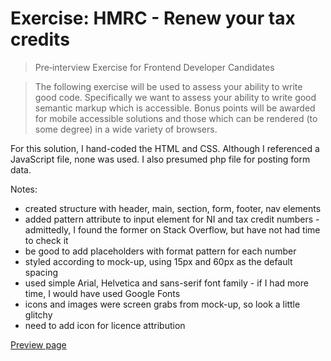 # Exercise: HMRC - Renew your tax credits

>Pre‐interview Exercise for Frontend Developer Candidates

> The following exercise will be used to assess your ability to write good code. Specifically we want to assess your ability to write good semantic markup which is accessible. Bonus points will be awarded for mobile accessible solutions and those which can be rendered (to some
degree) in a wide variety of browsers.

For this solution, I hand-coded the HTML and CSS. Although I referenced a JavaScript file, none was used. I also presumed php file for posting form data.

Notes:
- created structure with header, main, section, form, footer, nav elements 
- added pattern attribute to input element for NI and tax credit numbers - admittedly, I found the former on Stack Overflow, but have not had time to check it 
- be good to add placeholders with format pattern for each number
- styled according to mock-up, using 15px and 60px as the default spacing
- used simple Arial, Helvetica and sans-serif font family - if I had more time, I would have used Google Fonts
- icons and images were screen grabs from mock-up, so look a little glitchy
- need to add icon for licence attribution

[Preview page][link]

[link]: http://htmlpreview.github.io/?https://github.com/yodiyo/tax-credits/blob/master/tax-credits-renew.html

